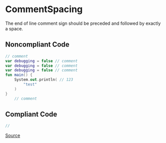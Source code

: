 # CommentSpacing

The end of line comment sign should be preceded and followed by exactly a space.

## Noncompliant Code

```kotlin
// comment
var debugging = false // comment
var debugging = false // comment
var debugging = false // comment
fun main() {
    System.out.println( // 123
        "test"
    )
}
    // comment
```
## Compliant Code

```kotlin
//
```

[Source](https://detekt.dev/docs/rules/formatting#commentspacing)
